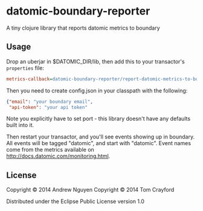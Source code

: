 # datomic-boundary-reporter

A tiny clojure library that reports datomic metrics to boundary

## Usage

Drop an uberjar in $DATOMIC_DIR/lib, then add this to your transactor's `properties` file:

```ini
metrics-callback=datomic-boundary-reporter/report-datomic-metrics-to-boundary
```

Then you need to create config.json in your classpath with the following:

```json
{"email": "your boundary email",
 "api-token": "your api token"
```

Note you explicitly have to set port - this library doesn't have any defaults built into it.

Then restart your transactor, and you'll see events showing up in boundary. All
events will be tagged "datomic", and start with "datomic". Event names come
from the metrics available on http://docs.datomic.com/monitoring.html.

## License

Copyright © 2014 Andrew Nguyen
Copyright © 2014 Tom Crayford

Distributed under the Eclipse Public License version 1.0

